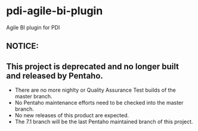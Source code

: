 # pdi-agile-bi-plugin
Agile BI plugin for PDI

## NOTICE: 
## This project is deprecated and no longer built and released by Pentaho.
* There are no more nighlty or Quality Assurance Test builds of the master branch.
* No Pentaho maintenance efforts need to be checked into the master branch.
* No new releases of this product are expected.
* The 7.1 branch will be the last Pentaho maintained branch of this project.
